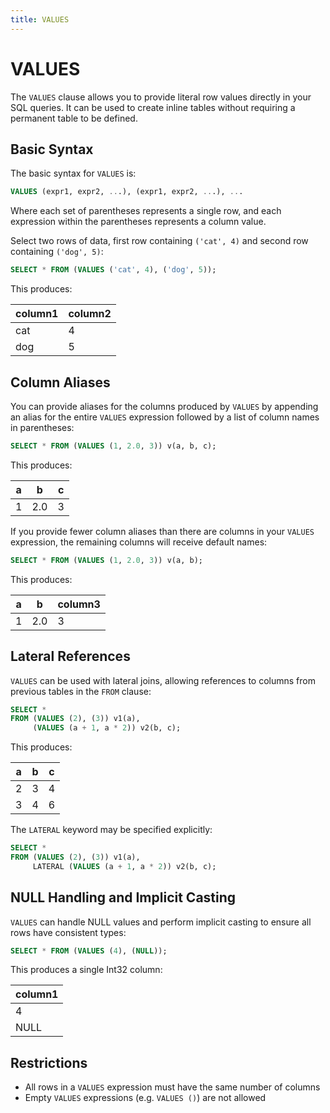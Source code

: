 ```yaml
---
title: VALUES
---
```


# VALUES

The `VALUES` clause allows you to provide literal row values directly in your SQL queries. It can be used to create inline tables without requiring a permanent table to be defined.

## Basic Syntax

The basic syntax for `VALUES` is:

```sql
VALUES (expr1, expr2, ...), (expr1, expr2, ...), ...
```

Where each set of parentheses represents a single row, and each expression within the parentheses represents a column value.

Select two rows of data, first row containing `('cat', 4)` and second row containing `('dog', 5)`:

```sql
SELECT * FROM (VALUES ('cat', 4), ('dog', 5));
```

This produces:

| column1 | column2 |
|---------|---------|
| cat     | 4       |
| dog     | 5       |

## Column Aliases

You can provide aliases for the columns produced by `VALUES` by appending an alias for the entire `VALUES` expression followed by a list of column names in parentheses:

```sql
SELECT * FROM (VALUES (1, 2.0, 3)) v(a, b, c);
```

This produces:

| a | b   | c |
|---|-----|---|
| 1 | 2.0 | 3 |

If you provide fewer column aliases than there are columns in your `VALUES` expression, the remaining columns will receive default names:

```sql
SELECT * FROM (VALUES (1, 2.0, 3)) v(a, b);
```

This produces:

| a | b   | column3 |
|---|-----|---------|
| 1 | 2.0 | 3       |

## Lateral References

`VALUES` can be used with lateral joins, allowing references to columns from previous tables in the `FROM` clause:

```sql
SELECT * 
FROM (VALUES (2), (3)) v1(a), 
     (VALUES (a + 1, a * 2)) v2(b, c);
```

This produces:

| a | b | c |
|---|---|---|
| 2 | 3 | 4 |
| 3 | 4 | 6 |

The `LATERAL` keyword may be specified explicitly:

```sql
SELECT * 
FROM (VALUES (2), (3)) v1(a), 
     LATERAL (VALUES (a + 1, a * 2)) v2(b, c);
```

## NULL Handling and Implicit Casting

`VALUES` can handle NULL values and perform implicit casting to ensure all rows have consistent types:

```sql
SELECT * FROM (VALUES (4), (NULL));
```

This produces a single Int32 column:

| column1 |
|---------|
| 4       |
| NULL    |

## Restrictions

- All rows in a `VALUES` expression must have the same number of columns
- Empty `VALUES` expressions (e.g. `VALUES ()`) are not allowed
